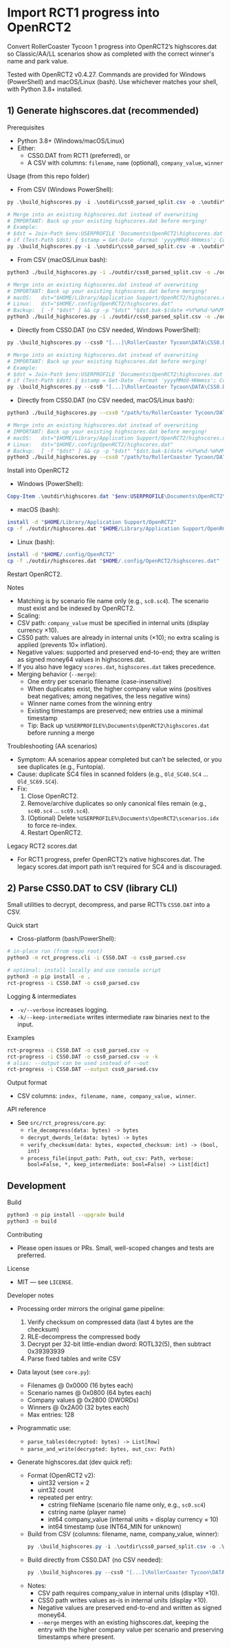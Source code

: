 # Import RCT1 progress into OpenRCT2

Convert RollerCoaster Tycoon 1 progress into OpenRCT2’s highscores.dat so Classic/AA/LL scenarios show as completed with the correct winner's name and park value.

Tested with OpenRCT2 v0.4.27. Commands are provided for Windows (PowerShell) and macOS/Linux (bash). Use whichever matches your shell, with Python 3.8+ installed.

## 1) Generate highscores.dat (recommended)

Prerequisites
- Python 3.8+ (Windows/macOS/Linux)
- Either:
	- CSS0.DAT from RCT1 (preferred), or
	- A CSV with columns: `filename`, `name` (optional), `company_value`, `winner`

Usage (from this repo folder)
- From CSV (Windows PowerShell):
```powershell
py .\build_highscores.py -i .\outdir\css0_parsed_split.csv -o .\outdir\highscores.dat

# Merge into an existing highscores.dat instead of overwriting
# IMPORTANT: Back up your existing highscores.dat before merging!
# Example:
# $dst = Join-Path $env:USERPROFILE 'Documents\OpenRCT2\highscores.dat'
# if (Test-Path $dst) { $stamp = Get-Date -Format 'yyyyMMdd-HHmmss'; Copy-Item $dst "$dst.bak-$stamp" -Force }
py .\build_highscores.py -i .\outdir\css0_parsed_split.csv -o .\outdir\highscores.dat --merge
```

- From CSV (macOS/Linux bash):
```bash
python3 ./build_highscores.py -i ./outdir/css0_parsed_split.csv -o ./outdir/highscores.dat

# Merge into an existing highscores.dat instead of overwriting
# IMPORTANT: Back up your existing highscores.dat before merging!
# macOS:   dst="$HOME/Library/Application Support/OpenRCT2/highscores.dat"
# Linux:   dst="$HOME/.config/OpenRCT2/highscores.dat"
# Backup:  [ -f "$dst" ] && cp -p "$dst" "$dst.bak-$(date +%Y%m%d-%H%M%S)"
python3 ./build_highscores.py -i ./outdir/css0_parsed_split.csv -o ./outdir/highscores.dat --merge
```

- Directly from CSS0.DAT (no CSV needed, Windows PowerShell):
```powershell
py .\build_highscores.py --css0 "[...]\RollerCoaster Tycoon\DATA\CSS0.DAT" -o .\outdir\highscores.dat

# Merge into an existing highscores.dat instead of overwriting
# IMPORTANT: Back up your existing highscores.dat before merging!
# Example:
# $dst = Join-Path $env:USERPROFILE 'Documents\OpenRCT2\highscores.dat'
# if (Test-Path $dst) { $stamp = Get-Date -Format 'yyyyMMdd-HHmmss'; Copy-Item $dst "$dst.bak-$stamp" -Force }
py .\build_highscores.py --css0 "[...]\RollerCoaster Tycoon\DATA\CSS0.DAT" -o .\outdir\highscores.dat --merge
```

- Directly from CSS0.DAT (no CSV needed, macOS/Linux bash):
```bash
python3 ./build_highscores.py --css0 "/path/to/RollerCoaster Tycoon/DATA/CSS0.DAT" -o ./outdir/highscores.dat

# Merge into an existing highscores.dat instead of overwriting
# IMPORTANT: Back up your existing highscores.dat before merging!
# macOS:   dst="$HOME/Library/Application Support/OpenRCT2/highscores.dat"
# Linux:   dst="$HOME/.config/OpenRCT2/highscores.dat"
# Backup:  [ -f "$dst" ] && cp -p "$dst" "$dst.bak-$(date +%Y%m%d-%H%M%S)"
python3 ./build_highscores.py --css0 "/path/to/RollerCoaster Tycoon/DATA/CSS0.DAT" -o ./outdir/highscores.dat --merge
```

Install into OpenRCT2
- Windows (PowerShell):
```powershell
Copy-Item .\outdir\highscores.dat "$env:USERPROFILE\Documents\OpenRCT2\highscores.dat" -Force
```
- macOS (bash):
```bash
install -d "$HOME/Library/Application Support/OpenRCT2"
cp -f ./outdir/highscores.dat "$HOME/Library/Application Support/OpenRCT2/highscores.dat"
```
- Linux (bash):
```bash
install -d "$HOME/.config/OpenRCT2"
cp -f ./outdir/highscores.dat "$HOME/.config/OpenRCT2/highscores.dat"
```
Restart OpenRCT2.

Notes
- Matching is by scenario file name only (e.g., `sc0.sc4`). The scenario must exist and be indexed by OpenRCT2.
- Scaling:
- CSV path: `company_value` must be specified in internal units (display currency ×10).
- CSS0 path: values are already in internal units (×10); no extra scaling is applied (prevents 10× inflation).
- Negative values: supported and preserved end-to-end; they are written as signed money64 values in highscores.dat.
- If you also have legacy `scores.dat`, `highscores.dat` takes precedence.
- Merging behavior (`--merge`):
	- One entry per scenario filename (case-insensitive)
	- When duplicates exist, the higher company value wins (positives beat negatives; among negatives, the less negative wins)
	- Winner name comes from the winning entry
	- Existing timestamps are preserved; new entries use a minimal timestamp
	- Tip: Back up `%USERPROFILE%\Documents\OpenRCT2\highscores.dat` before running a merge

Troubleshooting (AA scenarios)
- Symptom: AA scenarios appear completed but can’t be selected, or you see duplicates (e.g., Funtopia).
- Cause: duplicate SC4 files in scanned folders (e.g., `Old_SC40.SC4` … `Old_SC69.SC4`).
- Fix:
	1) Close OpenRCT2.
	2) Remove/archive duplicates so only canonical files remain (e.g., `sc40.sc4` … `sc69.sc4`).
	3) (Optional) Delete `%USERPROFILE%\Documents\OpenRCT2\scenarios.idx` to force re-index.
	4) Restart OpenRCT2.

Legacy RCT2 scores.dat
- For RCT1 progress, prefer OpenRCT2’s native highscores.dat. The legacy scores.dat import path isn’t required for SC4 and is discouraged.

## 2) Parse CSS0.DAT to CSV (library CLI)

Small utilities to decrypt, decompress, and parse RCT1’s `CSS0.DAT` into a CSV.

Quick start
- Cross-platform (bash/PowerShell):
```bash
# in-place run (from repo root)
python3 -m rct_progress.cli -i CSS0.DAT -o css0_parsed.csv

# optional: install locally and use console script
python3 -m pip install -e .
rct-progress -i CSS0.DAT -o css0_parsed.csv
```

Logging & intermediates
- `-v/--verbose` increases logging.
- `-k/--keep-intermediate` writes intermediate raw binaries next to the input.

Examples
```bash
rct-progress -i CSS0.DAT -o css0_parsed.csv -v
rct-progress -i CSS0.DAT -o css0_parsed.csv -v -k
# alias: --output can be used instead of --out
rct-progress -i CSS0.DAT --output css0_parsed.csv
```

Output format
- CSV columns: `index, filename, name, company_value, winner`.

API reference
- See `src/rct_progress/core.py`:
	- `rle_decompress(data: bytes) -> bytes`
	- `decrypt_dwords_le(data: bytes) -> bytes`
	- `verify_checksum(data: bytes, expected_checksum: int) -> (bool, int)`
	- `process_file(input_path: Path, out_csv: Path, verbose: bool=False, *, keep_intermediate: bool=False) -> List[dict]`

## Development

Build
```bash
python3 -m pip install --upgrade build
python3 -m build
```

Contributing
- Please open issues or PRs. Small, well-scoped changes and tests are preferred.

License
- MIT — see `LICENSE`.

Developer notes
- Processing order mirrors the original game pipeline:
	1) Verify checksum on compressed data (last 4 bytes are the checksum)
	2) RLE-decompress the compressed body
	3) Decrypt per 32-bit little-endian dword: ROTL32(5), then subtract 0x39393939
	4) Parse fixed tables and write CSV
- Data layout (see `core.py`):
	- Filenames @ 0x0000 (16 bytes each)
	- Scenario names @ 0x0800 (64 bytes each)
	- Company values @ 0x2800 (DWORDs)
	- Winners @ 0x2A00 (32 bytes each)
	- Max entries: 128
- Programmatic use:
	- `parse_tables(decrypted: bytes) -> List[Row]`
	- `parse_and_write(decrypted: bytes, out_csv: Path)`

- Generate highscores.dat (dev quick ref):
	- Format (OpenRCT2 v2):
		- uint32 version = 2
		- uint32 count
		- repeated per entry:
			- cstring fileName (scenario file name only, e.g., `sc0.sc4`)
			- cstring name (player name)
			- int64 company_value (internal units = display currency × 10)
			- int64 timestamp (use INT64_MIN for unknown)
	- Build from CSV (columns: filename, name, company_value, winner):
		```powershell
		py .\build_highscores.py -i .\outdir\css0_parsed_split.csv -o .\outdir\highscores.dat
		```
	- Build directly from CSS0.DAT (no CSV needed):
		```powershell
		py .\build_highscores.py --css0 "[...]\RollerCoaster Tycoon\DATA\CSS0.DAT" -o .\outdir\highscores.dat
		```
	- Notes:
		- CSV path requires company_value in internal units (display ×10).
		- CSS0 path writes values as-is in internal units (display ×10).
		- Negative values are preserved end-to-end and written as signed money64.
		- `--merge` merges with an existing highscores.dat, keeping the entry with the higher company value per scenario and preserving timestamps where present.
